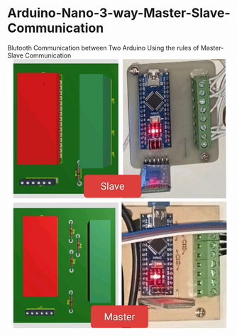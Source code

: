 # Arduino-Nano-3-way-Master-Slave-Communication
Blutooth Communication between Two Arduino Using the rules of Master-Slave Communication
<br>
<img src = 'https://github.com/SajeebRay/Arduino-Nano-3-way-Master-Slave-Communication/blob/main/Master%20%26%20Slave%20Circuit.jpg' >

